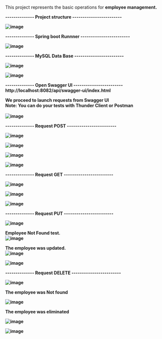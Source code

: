 This project represents the basic operations for <strong>employee management<strong>.<br>

-------------- <strong>Project structure<strong> ------------------------

![image](https://github.com/user-attachments/assets/113658a8-adb0-4422-be4a-a640e20812f4)

-------------- <strong>Spring boot Runnner</strong> ------------------------

![image](https://github.com/user-attachments/assets/d4e47d6e-893a-4104-8482-a45ba4c2a8f3)

-------------- <strong>MySQL Data Base</strong> ------------------------

![image](https://github.com/user-attachments/assets/1663c695-695b-4123-a25f-163ffb7959a0)

![image](https://github.com/user-attachments/assets/7e0854b0-7229-41f0-aeb9-fde14f5bf280)

-------------- <strong>Open Swagger UI</strong> ------------------------
<br>
http://localhost:8082/api/swagger-ui/index.html

We proceed to launch requests from Swagger UI
<br>
Note: You can do your tests with <strong>Thunder Client</strong> or <strong>Postman</strong><br>
<br>
![image](https://github.com/user-attachments/assets/8c117e04-e1f4-4143-9c7e-90df410ba272)

-------------- <strong>Request POST</strong> ------------------------

![image](https://github.com/user-attachments/assets/30f5146a-9783-4f81-9ce6-2d4b68bd8a4a)

![image](https://github.com/user-attachments/assets/9d288a7d-4dd1-4f51-aa46-b0127393d260)

![image](https://github.com/user-attachments/assets/2111f665-487a-4bb5-9ce9-13676d02f81c)

![image](https://github.com/user-attachments/assets/6e59e57c-6fac-479b-bbd1-323498e21f6b)

-------------- <strong>Request GET</strong> ------------------------

![image](https://github.com/user-attachments/assets/d5d5b0c3-4b10-4704-bfda-5c3ba96640d8)

![image](https://github.com/user-attachments/assets/97cddf20-e951-4639-8d3f-c181d489c6a0)

![image](https://github.com/user-attachments/assets/9e621d83-7112-4e0f-ba08-c956be805cd9)

-------------- <strong>Request PUT</strong> ------------------------

![image](https://github.com/user-attachments/assets/2a2a0f84-fde3-4d0f-a37d-5d86f9694bfd)

Employee Not Found test.<br>
![image](https://github.com/user-attachments/assets/d268270c-c7b2-41a1-b318-8bf20bb3b7a6)

The employee was updated.<br>
![image](https://github.com/user-attachments/assets/06e8301d-18f2-44ed-92e8-7e7b11a71c77)

![image](https://github.com/user-attachments/assets/0583c80a-55ae-4573-bd12-4c62402c29a0)

-------------- <strong>Request DELETE</strong> ------------------------

![image](https://github.com/user-attachments/assets/1bafb964-e940-46aa-bbd0-7effdd772bb8)

The employee was Not found

![image](https://github.com/user-attachments/assets/d7eeb94f-bf6f-442e-9d08-8d738f9ae6e1)

The employee was eliminated

![image](https://github.com/user-attachments/assets/727063a3-f9b6-4160-a511-ec6ef33e8d5c)

![image](https://github.com/user-attachments/assets/fd3ce8fd-91a7-434d-bbc0-c6a8cbcd19b9)

